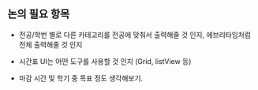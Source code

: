 ## 논의 필요 항목

* 전공/학번 별로 다른 카테고리를 전공에 맞춰서 출력해줄 것 인지, 에브리타임처럼 전체 출력해줄 것 인지

* 시간표 UI는 어떤 도구를 사용할 것 인지 (Grid, listView 등)

* 마감 시간 및 학기 중 목표 정도 생각해보기.
